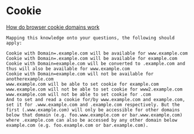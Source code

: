 # Cookie
[How do browser cookie domains work](http://stackoverflow.com/questions/1062963/how-do-browser-cookie-domains-work)

	Mapping this knowledge onto your questions, the following should apply:

	Cookie with Domain=.example.com will be available for www.example.com
	Cookie with Domain=.example.com will be available for example.com
	Cookie with Domain=example.com will be converted to .example.com and thus will also be available for www.example.com
	Cookie with Domain=example.com will not be available for anotherexample.com
	www.example.com will be able to set cookie for example.com
	www.example.com will not be able to set cookie for www2.example.com
	www.example.com will not be able to set cookie for .com
	And to set and read a cookie for/by www.example.com and example.com, set it for .www.example.com and .example.com respectively. But the first (.www.example.com) will only be accessible for other domains below that domain (e.g. foo.www.example.com or bar.www.example.com) where .example.com can also be accessed by any other domain below example.com (e.g. foo.example.com or bar.example.com).
